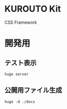 # KUROUTO Kit
CSS Framework

# 開発用

## テスト表示
```
hugo server
```

## 公開用ファイル生成
```
hugo -d ./docs
```